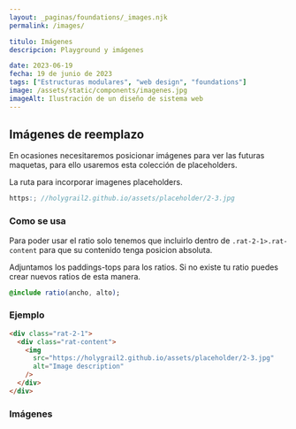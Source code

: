 ```yaml
---
layout: _paginas/foundations/_images.njk
permalink: /images/

titulo: Imágenes
descripcion: Playground y imágenes

date: 2023-06-19
fecha: 19 de junio de 2023
tags: ["Estructuras modulares", "web design", "foundations"]
image: /assets/static/components/imagenes.jpg
imageAlt: Ilustración de un diseño de sistema web
---
```


## Imágenes de reemplazo

En ocasiones necesitaremos posicionar imágenes para ver las futuras maquetas, para ello usaremos esta colección de placeholders.

La ruta para incorporar imagenes placeholders.

```scss
https:; //holygrail2.github.io/assets/placeholder/2-3.jpg
```

### Como se usa

Para poder usar el ratio solo tenemos que incluirlo dentro de `.rat-2-1>.rat-content` para que su contenido tenga posicion absoluta.

Adjuntamos los paddings-tops para los ratios.
Si no existe tu ratio puedes crear nuevos ratios de esta manera.

```sass
@include ratio(ancho, alto);
```

### Ejemplo

```html
<div class="rat-2-1">
  <div class="rat-content">
    <img
      src="https://holygrail2.github.io/assets/placeholder/2-3.jpg"
      alt="Image description"
    />
  </div>
</div>
```

### Imágenes
